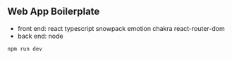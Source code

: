 ## Web App Boilerplate

- front end: react typescript snowpack emotion chakra react-router-dom
- back end: node

`npm run dev`
